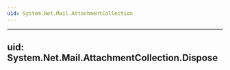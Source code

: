 ```yaml
---
uid: System.Net.Mail.AttachmentCollection
---
```


---
uid: System.Net.Mail.AttachmentCollection.Dispose
---
